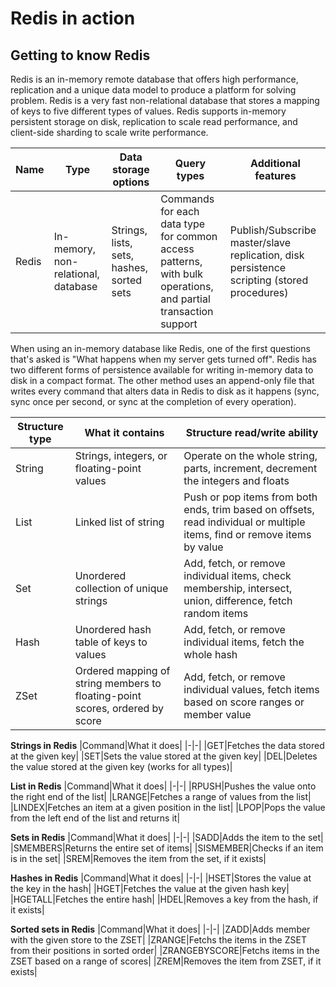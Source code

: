 # Redis in action

## Getting to know Redis

Redis is an in-memory remote database that offers high performance, replication and a unique data model to produce a platform for solving problem. Redis is a very fast non-relational database that stores a mapping of keys to five different types of values. Redis supports in-memory persistent storage on disk, replication to scale read performance, and client-side sharding to scale write performance.

|Name|Type|Data storage options|Query types|Additional features|
|-|-|-|-|-|
|Redis|In-memory, non-relational, database|Strings, lists, sets, hashes, sorted sets|Commands for each data type for common access patterns, with bulk operations, and partial transaction support|Publish/Subscribe master/slave replication, disk persistence scripting (stored procedures)|

When using an in-memory database like Redis, one of the first questions that's asked is "What happens when my server gets turned off". Redis has two different forms of persistence available for writing in-memory data to disk in a compact format. The other method uses an append-only file that writes every command that alters data in Redis to disk as it happens (sync, sync once per second, or sync at the completion of every operation).

|Structure type|What it contains|Structure read/write ability|
|-|-|-|
|String|Strings, integers, or floating-point values|Operate on the whole string, parts, increment, decrement the integers and floats|
|List|Linked list of string|Push or pop items from both ends, trim based on offsets, read individual or multiple items, find or remove items by value|
|Set|Unordered collection of unique strings|Add, fetch, or remove individual items, check membership, intersect, union, difference, fetch random items|
|Hash|Unordered hash table of keys to values|Add, fetch, or remove individual items, fetch the whole hash|
|ZSet|Ordered mapping of string members to floating-point scores, ordered by score|Add, fetch, or remove individual values, fetch items based on score ranges or member value|

**Strings in Redis**
|Command|What it does|
|-|-|
|GET|Fetches the data stored at the given key|
|SET|Sets the value stored at the given key|
|DEL|Deletes the value stored at the given key (works for all types)|

**List in Redis**
|Command|What it does|
|-|-|
|RPUSH|Pushes the value onto the right end of the list|
|LRANGE|Fetches a range of values from the list|
|LINDEX|Fetches an item at a given position in the list|
|LPOP|Pops the value from the left end of the list and returns it|

**Sets in Redis**
|Command|What it does|
|-|-|
|SADD|Adds the item to the set|
|SMEMBERS|Returns the entire set of items|
|SISMEMBER|Checks if an item is in the set|
|SREM|Removes the item from the set, if it exists|


**Hashes in Redis**
|Command|What it does|
|-|-|
|HSET|Stores the value at the key in the hash|
|HGET|Fetches the value at the given hash key|
|HGETALL|Fetches the entire hash|
|HDEL|Removes a key from the hash, if it exists|

**Sorted sets in Redis**
|Command|What it does|
|-|-|
|ZADD|Adds member with the given store to the ZSET|
|ZRANGE|Fetchs the items in the ZSET from their positions in sorted order|
|ZRANGEBYSCORE|Fetchs items in the ZSET based on a range of scores|
|ZREM|Removes the item from ZSET, if it exists|

